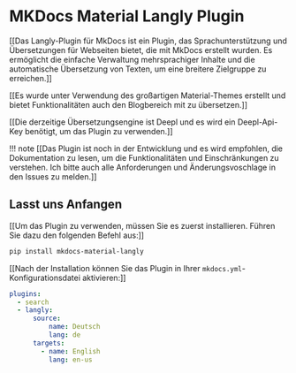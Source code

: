 # MKDocs Material Langly Plugin

[[Das Langly-Plugin für MkDocs ist ein Plugin, das Sprachunterstützung und Übersetzungen für Webseiten bietet, die mit MkDocs erstellt wurden. Es ermöglicht die einfache Verwaltung mehrsprachiger Inhalte und die automatische Übersetzung von Texten, um eine breitere Zielgruppe zu erreichen.]]

[[Es wurde unter Verwendung des großartigen Material-Themes erstellt und bietet Funktionalitäten auch den Blogbereich mit zu übersetzen.]]

[[Die derzeitige Übersetzungsengine ist Deepl und es wird ein Deepl-Api-Key benötigt, um das Plugin zu verwenden.]]

!!! note
    [[Das Plugin ist noch in der Entwicklung und es wird empfohlen, die Dokumentation zu lesen, um die Funktionalitäten und Einschränkungen zu verstehen. Ich bitte auch alle Anforderungen und Änderungsvoschlage in den Issues zu melden.]]

## Lasst uns Anfangen


[[Um das Plugin zu verwenden, müssen Sie es zuerst installieren. Führen Sie dazu den folgenden Befehl aus:]]

```bash
pip install mkdocs-material-langly
```

[[Nach der Installation können Sie das Plugin in Ihrer `mkdocs.yml`-Konfigurationsdatei aktivieren:]]

```yaml
plugins:
  - search
  - langly:
      source:
          name: Deutsch
          lang: de
      targets:
        - name: English
          lang: en-us

```